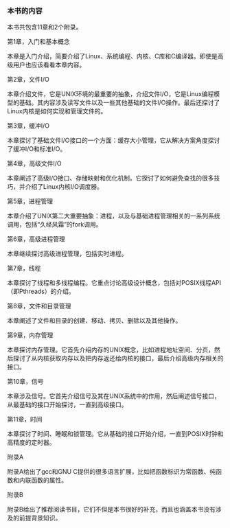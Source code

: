 ### 本书的内容

本书共包含11章和2个附录。

第1章，入门和基本概念

本章是入门介绍，简要介绍了Linux、系统编程、内核、C库和C编译器。即使是高级用户也应该看看本章内容。

第2章，文件I/O

本章介绍文件，它是UNIX环境的最重要的抽象，介绍文件I/O，它是Linux编程模型的基础。其内容涉及读写文件以及一些其他基础的文件I/O操作。最后还探讨了Linux内核是如何实现和管理文件的。

第3章，缓冲I/O

本章探讨了基础文件I/O接口的一个方面：缓存大小管理，它从解决方案角度探讨了缓冲I/O和标准I/O。

第4章，高级文件I/O

本章阐述了高级I/O接口、存储映射和优化机制。它探讨了如何避免查找的很多技巧，并介绍了Linux内核I/O调度器。

第5章，进程管理

本章介绍了UNIX第二大重要抽象：进程，以及与基础进程管理相关的一系列系统调用，包括“久经风霜”的fork调用。

第6章，高级进程管理

本章继续探讨高级进程管理，包括实时进程。

第7章，线程

本章探讨了线程和多线程编程。它重点讨论高级设计概念，包括对POSIX线程API（即Pthreads）的介绍。

第8章，文件和目录管理

本章阐述了文件和目录的创建、移动、拷贝、删除以及其他操作。

第9章，内存管理

本章探讨内存管理。它首先介绍内存的UNIX概念，比如进程地址空间、分页，然后探讨了从内核获取内存以及把内存返还给内核的接口，最后介绍高级内存相关的接口。

第10章，信号

本章涉及信号。它首先介绍信号及其在UNIX系统中的作用，然后阐述信号接口，从最基础的接口开始探讨，一直到高级接口。

第11章，时间

本章探讨了时间、睡眠和锁管理。它从基础的接口开始介绍，一直到POSIX时钟和高精度的定时器。

附录A

附录A给出了gcc和GNU C提供的很多语言扩展，比如把函数标识为常函数、纯函数和内联函数的属性。

附录B

附录B给出了推荐阅读书目，它们不但是本书很好的补充，而且也涵盖本书没有涉及的前提背景知识。

